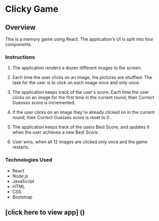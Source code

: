 # Clicky Game

## Overview

This is a memory game using React. The application's UI is split into four components.

### Instructions

1. The application renders a dozen different images to the screen. 

2. Each time the user clicks on an image, the pictures are shuffled. The task for the user is to click on each image once and only once. 

3. The application keeps track of the user's score. Each time the user clicks on an image for the first time in the current round, their Correct Guesses score is incremented.

4. If the user clicks on an image they're already clicked on in the current round, their Correct Guesses score is reset to 0
.
5. The application keeps track of the users Best Score, and updates it when the user achieves a new Best Score.

6. User wins, when all 12 images are clicked only once and the game restarts.


### Technologies Used

* React
* Node.js
* JavaScript
* HTML
* CSS
* Bootstrap



## [click here to view app] ()